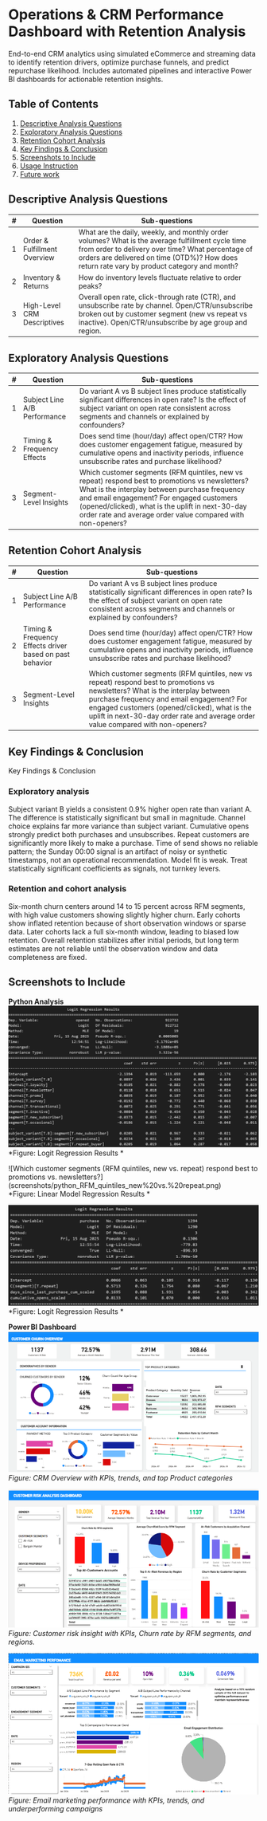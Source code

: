 # Operations & CRM Performance Dashboard with Retention Analysis

End-to-end CRM analytics using simulated eCommerce and streaming data to identify retention drivers, optimize purchase funnels, and predict repurchase likelihood. Includes automated pipelines and interactive Power BI dashboards for actionable retention insights.

## Table of Contents  
1. [Descriptive Analysis Questions](#descriptive-analysis-questions)  
2. [Exploratory Analysis Questions](#exploratory-analysis-questions)  
3. [Retention Cohort Analysis](#retention-cohort-analysis)  
4. [Key Findings & Conclusion](#key-findings--conclusion)  
5. [Screenshots to Include](#screenshots-to-include)  
6. [Usage Instruction](#usage-instruction)  
7. [Future work](#future-work)

## Descriptive Analysis Questions

| #  | Question | Sub-questions |
|---|------------------------------------------------|---------------|
| 1  | Order & Fulfillment Overview | What are the daily, weekly, and monthly order volumes? What is the average fulfillment cycle time from order to delivery over time? What percentage of orders are delivered on time (OTD%)? How does return rate vary by product category and month? |
| 2  | Inventory & Returns | How do inventory levels fluctuate relative to order peaks? |
| 3  | High-Level CRM Descriptives | Overall open rate, click-through rate (CTR), and unsubscribe rate by channel. Open/CTR/unsubscribe broken out by customer segment (new vs repeat vs inactive). Open/CTR/unsubscribe by age group and region. |

## Exploratory Analysis Questions

| #  | Question | Sub-questions |
|----|------------------------------------------------|---------------|
| 1  | Subject Line A/B Performance | Do variant A vs B subject lines produce statistically significant differences in open rate? Is the effect of subject variant on open rate consistent across segments and channels or explained by confounders? |
| 2  | Timing & Frequency Effects | Does send time (hour/day) affect open/CTR? How does customer engagement fatigue, measured by cumulative opens and inactivity periods, influence unsubscribe rates and purchase likelihood? |
| 3  | Segment-Level Insights | Which customer segments (RFM quintiles, new vs repeat) respond best to promotions vs newsletters? What is the interplay between purchase frequency and email engagement? For engaged customers (opened/clicked), what is the uplift in next-30-day order rate and average order value compared with non-openers? |

## Retention Cohort Analysis

| #  | Question | Sub-questions |
|----|------------------------------------------------|---------------|
| 1  | Subject Line A/B Performance | Do variant A vs B subject lines produce statistically significant differences in open rate? Is the effect of subject variant on open rate consistent across segments and channels or explained by confounders? |
| 2  | Timing & Frequency Effects driver based on past behavior | Does send time (hour/day) affect open/CTR? How does customer engagement fatigue, measured by cumulative opens and inactivity periods, influence unsubscribe rates and purchase likelihood? |
| 3  | Segment-Level Insights | Which customer segments (RFM quintiles, new vs repeat) respond best to promotions vs newsletters? What is the interplay between purchase frequency and email engagement? For engaged customers (opened/clicked), what is the uplift in next-30-day order rate and average order value compared with non-openers? |

## Key Findings & Conclusion  
Key Findings & Conclusion

### Exploratory analysis

Subject variant B yields a consistent 0.9% higher open rate than variant A. The difference is statistically significant but small in magnitude. Channel choice explains far more variance than subject variant. Cumulative opens strongly predict both purchases and unsubscribes. Repeat customers are significantly more likely to make a purchase. Time of send shows no reliable pattern; the Sunday 00:00 signal is an artifact of noisy or synthetic timestamps, not an operational recommendation. Model fit is weak. Treat statistically significant coefficients as signals, not turnkey levers.

### Retention and cohort analysis

Six-month churn centers around 14 to 15 percent across RFM segments, with high value customers showing slightly higher churn. Early cohorts show inflated retention because of short observation windows or sparse data. Later cohorts lack a full six-month window, leading to biased low retention. Overall retention stabilizes after initial periods, but long term estimates are not reliable until the observation window and data completeness are fixed.


## Screenshots to Include

**Python Analysis**  
![Is the effect of subject variant on open rate consistent across segments and channels, or explained by confounders?](screenshots/python_Model_Significance_Order.png)  
*Figure: Logit Regression Results *  

![Which customer segments (RFM quintiles, new vs. repeat) respond best to promotions vs. newsletters?]
(screenshots/python_RFM_quintiles_new%20vs.%20repeat.png)  
*Figure: Linear Model Regression Results  *  

![How does customer engagement fatigue-measured by cumulative opens and inactivity periods-influence unsubscribe rates and purchase likelihood?](screenshots/python_purchase_summary.png)  
*Figure:  Logit Regression Results *  



**Power BI Dashboard**  
![Customer Churn Overview tab](screenshots/CRM_overview_tab.png)  
*Figure: CRM Overview with KPIs, trends, and top Product categories*

![Customer Risk Analysis tab](screenshots/customer_risk_analysis_tab.png)  
*Figure: Customer risk insight with KPIs, Churn rate by RFM segments, and regions.*

![Email Marketing performance tab](screenshots/email_marketing_performance_tab.png)  
*Figure: Email marketing performance with KPIs, trends, and underperforming campaigns*




